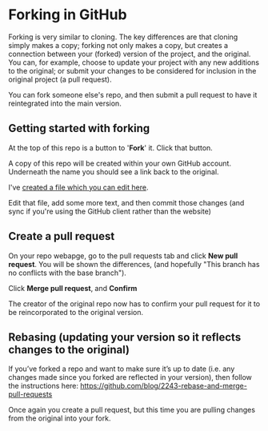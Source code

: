 # Forking in GitHub

Forking is very similar to cloning. The key differences are that cloning simply makes a copy; forking not only makes a copy, but creates a connection between your (forked) version of the project, and the original. You can, for example, choose to update your project with any new additions to the original; or submit your changes to be considered for inclusion in the original project (a pull request).

You can fork someone else's repo, and then submit a pull request to have it reintegrated into the main version.

## Getting started with forking

At the top of this repo is a button to '**Fork**' it. Click that button.

A copy of this repo will be created within your own GitHub account. Underneath the name you should see a link back to the original.

I've [created a file which you can edit here](https://github.com/paulbradshaw/introtogithub/blob/master/editme.md). 

Edit that file, add some more text, and then commit those changes (and sync if you're using the GitHub client rather than the website)

## Create a pull request

On your repo webapge, go to the pull requests tab and click **New pull request**. You will be shown the differences, (and hopefully "This branch has no conflicts with the base branch"). 

Click **Merge pull request**, and **Confirm**

The creator of the original repo now has to confirm your pull request for it to be reincorporated to the original version.

## Rebasing (updating your version so it reflects changes to the original)

If you’ve forked a repo and want to make sure it’s up to date (i.e. any changes made since you forked are reflected in your version), then follow the instructions here: https://github.com/blog/2243-rebase-and-merge-pull-requests 

Once again you create a pull request, but this time you are pulling changes from the original into your fork. 

